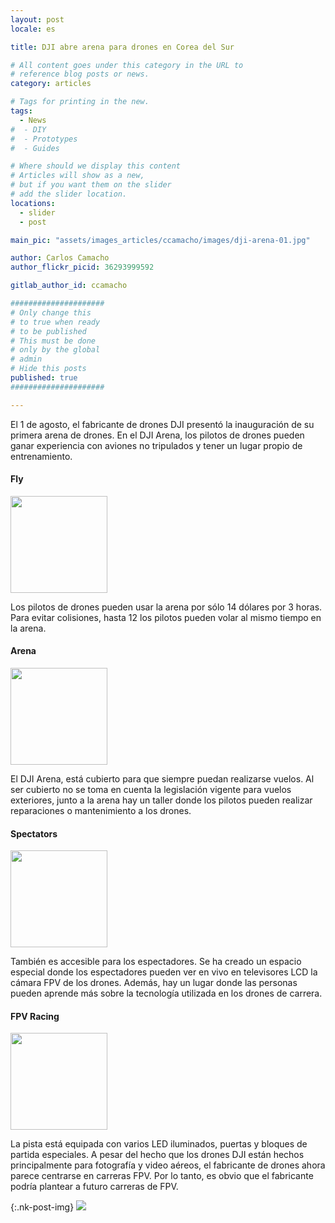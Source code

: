 ```yaml
---
layout: post
locale: es

title: DJI abre arena para drones en Corea del Sur

# All content goes under this category in the URL to
# reference blog posts or news.
category: articles

# Tags for printing in the new.
tags:
  - News
#  - DIY
#  - Prototypes
#  - Guides

# Where should we display this content
# Articles will show as a new,
# but if you want them on the slider
# add the slider location.
locations:
  - slider
  - post

main_pic: "assets/images_articles/ccamacho/images/dji-arena-01.jpg"

author: Carlos Camacho
author_flickr_picid: 36293999592

gitlab_author_id: ccamacho

#####################
# Only change this
# to true when ready
# to be published
# This must be done
# only by the global
# admin
# Hide this posts
published: true
#####################

---
```


El 1 de agosto, el fabricante de drones DJI presentó
la inauguración de su primera arena de drones.
En el DJI Arena, los pilotos de drones 
pueden ganar experiencia con aviones no tripulados
y tener un lugar propio de entrenamiento.


#### Fly

<div class="nk-post-text mt-0">
    <img style="height: 155px;" class="pull-left mt-0" src="/assets/images_articles/{{ page.gitlab_author_id }}/images/dji-arena-02.jpg" alt="">
        <p class="text-white">
Los pilotos de drones pueden usar la arena por sólo 14
dólares por 3 horas. Para evitar colisiones, hasta 12
los pilotos pueden volar al mismo tiempo en la arena.
        </p>
</div>


#### Arena

<div class="nk-post-text mt-0">
    <img style="height: 155px;" class="pull-left mt-0" src="/assets/images_articles/{{ page.gitlab_author_id }}/images/dji-arena-03.jpg" alt="">
        <p class="text-white">
El DJI Arena, está cubierto para que siempre puedan realizarse vuelos.
Al ser cubierto no se toma en cuenta la legislación vigente para
vuelos exteriores, junto a la arena hay un taller
donde los pilotos pueden realizar reparaciones o mantenimiento a los drones.
        </p>
</div>


#### Spectators

<div class="nk-post-text mt-0">
    <img style="height: 155px;" class="pull-left mt-0" src="/assets/images_articles/{{ page.gitlab_author_id }}/images/dji-arena-04.jpg" alt="">
        <p class="text-white">
También es accesible para los espectadores.
Se ha creado un espacio especial donde los espectadores
pueden ver en vivo en televisores LCD la cámara FPV de los drones.
Además, hay un lugar donde las personas pueden
aprende más sobre la tecnología utilizada en los drones de carrera.
        </p>
</div>



#### FPV Racing

<div class="nk-post-text mt-0">
    <img style="height: 155px;" class="pull-left mt-0" src="/assets/images_articles/{{ page.gitlab_author_id }}/images/dji-arena-05.jpg" alt="">
        <p class="text-white">
La pista está equipada con varios LED iluminados,
puertas y bloques de partida especiales. A pesar del hecho
que los drones DJI están hechos principalmente para fotografía y video
aéreos, el fabricante de drones ahora parece
centrarse en carreras FPV. Por lo tanto, es obvio que
el fabricante podría plantear a futuro carreras de FPV.
        </p>
</div>


{:.nk-post-img}
<img src="/assets/images_articles/{{ page.gitlab_author_id }}/images/dji-arena-05.jpg">

